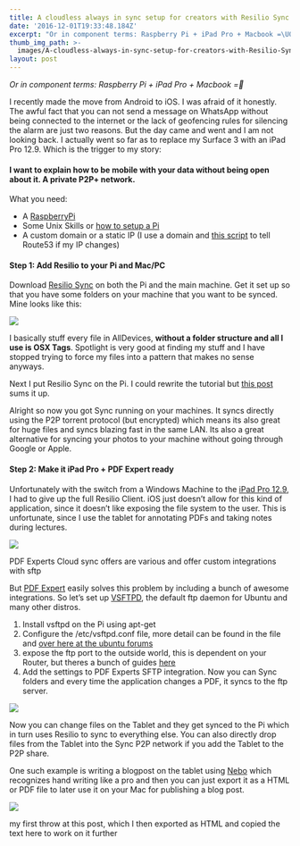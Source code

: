 ```yaml
---
title: A cloudless always in sync setup for creators with Resilio Sync and VSFTPD
date: '2016-12-01T19:33:48.184Z'
excerpt: "Or in component terms: Raspberry Pi + iPad Pro + Macbook =\U0001F4AA"
thumb_img_path: >-
  images/A-cloudless-always-in-sync-setup-for-creators-with-Resilio-Sync-and-VSFTPD/1*yzbn6Wm3UUel1VmOnP9p1Q.png
layout: post
---
```

*Or in component terms: Raspberry Pi + iPad Pro + Macbook =💪*

I recently made the move from Android to iOS. I was afraid of it honestly. The awful fact that you can not send a message on WhatsApp without being connected to the internet or the lack of geofencing rules for silencing the alarm are just two reasons. But the day came and went and I am not looking back. I actually went so far as to replace my Surface 3 with an iPad Pro 12.9. Which is the trigger to my story:

#### I want to explain how to be mobile with your data without being open about it. A private P2P+ network.

What you need:

*   A [RaspberryPi](https://www.amazon.com/gp/product/B01CD5VC92/ref=as_li_tl?ie=UTF8&tag=curiouscalo0b-20&camp=1789&creative=9325&linkCode=as2&creativeASIN=B01CD5VC92&linkId=bc3089dbab9bfc04a816b66bd8c1fa22)
*   Some Unix Skills or [how to setup a Pi](https://www.raspberrypi.org/learning/getting-started-with-raspberry-pi-lesson/)
*   A custom domain or a static IP (I use a domain and [this script](https://gist.github.com/natarajmb/e9f263c1a592cfc8215e#file-aws-route53-py) to tell Route53 if my IP changes)

#### Step 1: Add Resilio to your Pi and Mac/PC

Download [Resilio Sync](http://resilio.com) on both the Pi and the main machine. Get it set up so that you have some folders on your machine that you want to be synced. Mine looks like this:

![](/images/A-cloudless-always-in-sync-setup-for-creators-with-Resilio-Sync-and-VSFTPD/1*yzbn6Wm3UUel1VmOnP9p1Q.png)

I basically stuff every file in AllDevices, **without a folder structure and all I use is OSX Tags**. Spotlight is very good at finding my stuff and I have stopped trying to force my files into a pattern that makes no sense anyways.

Next I put Resilio Sync on the Pi. I could rewrite the tutorial but [this post](https://www.resilio.com/blog/sync-wd-raspberry-pi) sums it up.

Alright so now you got Sync running on your machines. It syncs directly using the P2P torrent protocol (but encrypted) which means its also great for huge files and syncs blazing fast in the same LAN. Its also a great alternative for syncing your photos to your machine without going through Google or Apple.

#### Step 2: Make it iPad Pro + PDF Expert ready

Unfortunately with the switch from a Windows Machine to the [iPad Pro 12.9](https://www.amazon.com/gp/product/B0155OD1ME/ref=as_li_tl?ie=UTF8&tag=curiouscalo0b-20&camp=1789&creative=9325&linkCode=as2&creativeASIN=B0155OD1ME&linkId=66f72b5f1647231970e4a58c8764f2af), I had to give up the full Resilio Client. iOS just doesn’t allow for this kind of application, since it doesn’t like exposing the file system to the user. This is unfortunate, since I use the tablet for annotating PDFs and taking notes during lectures.

![](/images/A-cloudless-always-in-sync-setup-for-creators-with-Resilio-Sync-and-VSFTPD/1*ch75CUvQlhnUs9DkBHSN_g.png)

<figcaption>PDF Experts Cloud sync offers are various and offer custom integrations with&nbsp;sftp</figcaption>

But [PDF Expert](https://itunes.apple.com/us/app/pdf-expert-by-readdle/id1055273043?mt=12) easily solves this problem by including a bunch of awesome integrations. So let’s set up [VSFTPD](https://security.appspot.com/vsftpd.html), the default ftp daemon for Ubuntu and many other distros.

1.  Install vsftpd on the Pi using apt-get
2.  Configure the /etc/vsftpd.conf file, more detail can be found in the file and [over here at the ubuntu forums](https://ubuntuforums.org/showthread.php?t=518293)
3.  expose the ftp port to the outside world, this is dependent on your Router, but theres a bunch of guides [here](https://portforward.com/router.htm#C)
4.  Add the settings to PDF Experts SFTP integration. Now you can Sync folders and every time the application changes a PDF, it syncs to the ftp server.

![](/images/A-cloudless-always-in-sync-setup-for-creators-with-Resilio-Sync-and-VSFTPD/1*SPkv6nt1E9wnzxe1hqMRwA.png)

Now you can change files on the Tablet and they get synced to the Pi which in turn uses Resilio to sync to everything else. You can also directly drop files from the Tablet into the Sync P2P network if you add the Tablet to the P2P share.

One such example is writing a blogpost on the tablet using [Nebo](https://itunes.apple.com/us/app/myscript-nebo-note-taking/id1119601770?mt=8) which recognizes hand writing like a pro and then you can just export it as a HTML or PDF file to later use it on your Mac for publishing a blog post.

![](/images/A-cloudless-always-in-sync-setup-for-creators-with-Resilio-Sync-and-VSFTPD/1*Oh4hdNIU2gmxEV8tHGVCJg.png)

<figcaption>my first throw at this post, which I then exported as HTML and copied the text here to work on it&nbsp;further</figcaption>
